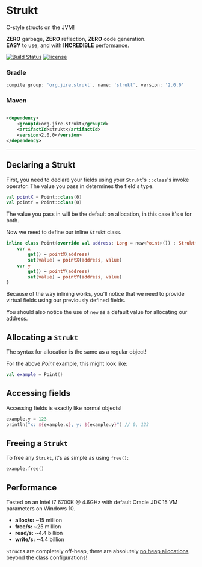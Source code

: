 # Strukt

C-style structs on the JVM!

**ZERO** garbage, **ZERO** reflection, **ZERO** code generation.  
**EASY** to use, and with **INCREDIBLE** [performance](#performance).

[![Build Status](https://travis-ci.com/Jire/Strukt.svg?branch=master)](https://travis-ci.com/Jire/Strukt)
[![license](https://img.shields.io/github/license/Jire/Strukt.svg)](https://github.com/Jire/Strukt/blob/master/LICENSE.txt)

### Gradle

```groovy
compile group: 'org.jire.strukt', name: 'strukt', version: '2.0.0'
```

### Maven

```xml

<dependency>
	<groupId>org.jire.strukt</groupId>
	<artifactId>strukt</artifactId>
	<version>2.0.0</version>
</dependency>
```

---

## Declaring a Strukt

First, you need to declare your fields using your `Strukt`'s `::class`'s invoke operator. The value you pass in
determines the field's type.

```kotlin
val pointX = Point::class(0)
val pointY = Point::class(0)
```

The value you pass in will be the default on allocation, in this case it's `0` for both.

Now we need to define our inline `Strukt` class.

```kotlin
inline class Point(override val address: Long = new<Point>()) : Strukt() {
	var x
		get() = pointX(address)
		set(value) = pointX(address, value)
	var y
		get() = pointY(address)
		set(value) = pointY(address, value)
}
```

Because of the way inlining works, you'll notice that we need to provide virtual fields using our previously defined
fields.

You should also notice the use of `new` as a default value for allocating our address.

## Allocating a `Strukt`

The syntax for allocation is the same as a regular object!

For the above _Point_ example, this might look like:

```kotlin
val example = Point()
```

## Accessing fields

Accessing fields is exactly like normal objects!

```kotlin
example.y = 123
println("x: ${example.x}, y: ${example.y}") // 0, 123
```

## Freeing a `Strukt`

To free any `Strukt`, it's as simple as using `free()`:

```kotlin
example.free()
```

## Performance

Tested on an Intel i7 6700K @ 4.6GHz with default Oracle JDK 15 VM parameters on Windows 10.

* **alloc/s:** ~15 million
* **free/s:** ~25 million
* **read/s:** ~4.4 billion
* **write/s:** ~4.4 billion

`Struct`s are completely off-heap, there are absolutely <ins>no heap allocations</ins> beyond the class configurations!